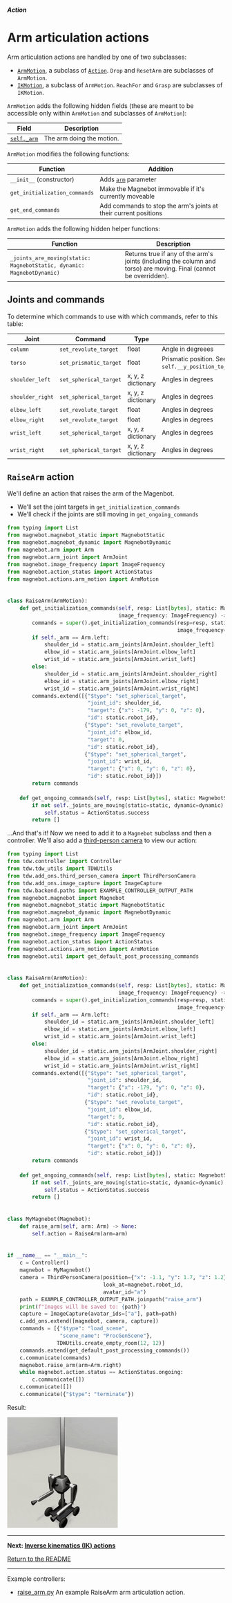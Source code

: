 ##### Action

# Arm articulation actions

Arm articulation actions are handled by one of two subclasses:

- [`ArmMotion`](../../api/actions/arm_motion.md), a subclass of [`Action`](../../api/actions/action.md). `Drop` and `ResetArm` are subclasses of `ArmMotion`.
- [`IKMotion`](../../api/actions/ik_motion.md), a subclass of `ArmMotion`. `ReachFor` and `Grasp` are subclasses of `IKMotion`.

`ArmMotion` adds the following hidden fields (these are meant to be accessible only within `ArmMotion` and subclasses of `ArmMotion`):

| Field                           | Description               |
| ------------------------------- | ------------------------- |
| [`self._arm`](../../api/arm.md) | The arm doing the motion. |

`ArmMotion` modifies the following functions:

| Function                      | Addition                                                     |
| ----------------------------- | ------------------------------------------------------------ |
| `__init__` (constructor)      | Adds [`arm`](../../api/arm.md) parameter                     |
| `get_initialization_commands` | Make the Magnebot immovable if it's currently moveable       |
| `get_end_commands`            | Add commands to stop the arm's joints at their current positions |

`ArmMotion` adds the following hidden helper functions:

| Function                                                     | Description                                                  |
| ------------------------------------------------------------ | ------------------------------------------------------------ |
| `_joints_are_moving(static: MagnebotStatic, dynamic: MagnebotDynamic)` | Returns true if any of the arm's joints (including the column and torso) are moving. Final (cannot be overridden). |

## Joints and commands

To determine which commands to use with which commands, refer to this table:

| Joint            | Command                | Type               | Units                                                        |
| ---------------- | ---------------------- | ------------------ | ------------------------------------------------------------ |
| `column`         | `set_revolute_target`  | float              | Angle in degreees                                            |
| `torso`          | `set_prismatic_target` | float              | Prismatic position. See: `self.__y_position_to_torso_position(y_position)` |
| `shoulder_left`  | `set_spherical_target` | x, y, z dictionary | Angles in degrees                                            |
| `shoulder_right` | `set_spherical_target` | x, y, z dictionary | Angles in degrees                                            |
| `elbow_left`     | `set_revolute_target`  | float              | Angles in degrees                                            |
| `elbow_right`    | `set_revolute_target`  | float              | Angles in degrees                                            |
| `wrist_left`     | `set_spherical_target` | x, y, z dictionary | Angles in degrees                                            |
| `wrist_right`    | `set_spherical_target` | x, y, z dictionary | Angles in degrees                                            |

## `RaiseArm` action

We'll define an action that raises the arm of the Magenbot.

- We'll set the joint targets in `get_initialization_commands`
- We'll check if the joints are still moving in `get_ongoing_commands`

```python
from typing import List
from magnebot.magnebot_static import MagnebotStatic
from magnebot.magnebot_dynamic import MagnebotDynamic
from magnebot.arm import Arm
from magnebot.arm_joint import ArmJoint
from magnebot.image_frequency import ImageFrequency
from magnebot.action_status import ActionStatus
from magnebot.actions.arm_motion import ArmMotion


class RaiseArm(ArmMotion):
    def get_initialization_commands(self, resp: List[bytes], static: MagnebotStatic, dynamic: MagnebotDynamic,
                                    image_frequency: ImageFrequency) -> List[dict]:
        commands = super().get_initialization_commands(resp=resp, static=static, dynamic=dynamic,
                                                       image_frequency=image_frequency)
        if self._arm == Arm.left:
            shoulder_id = static.arm_joints[ArmJoint.shoulder_left]
            elbow_id = static.arm_joints[ArmJoint.elbow_left]
            wrist_id = static.arm_joints[ArmJoint.wrist_left]
        else:
            shoulder_id = static.arm_joints[ArmJoint.shoulder_right]
            elbow_id = static.arm_joints[ArmJoint.elbow_right]
            wrist_id = static.arm_joints[ArmJoint.wrist_right]
        commands.extend([{"$type": "set_spherical_target",
                          "joint_id": shoulder_id,
                          "target": {"x": -179, "y": 0, "z": 0},
                          "id": static.robot_id},
                         {"$type": "set_revolute_target",
                          "joint_id": elbow_id,
                          "target": 0,
                          "id": static.robot_id},
                         {"$type": "set_spherical_target",
                          "joint_id": wrist_id,
                          "target": {"x": 0, "y": 0, "z": 0},
                          "id": static.robot_id}])
        return commands

    def get_ongoing_commands(self, resp: List[bytes], static: MagnebotStatic, dynamic: MagnebotDynamic) -> List[dict]:
        if not self._joints_are_moving(static=static, dynamic=dynamic):
            self.status = ActionStatus.success
        return []
```

...And that's it! Now we need to add it to a `Magnebot` subclass and then a controller. We'll also add a [third-person camera](../magnebot/third_person_camera.md) to view our action:

```python
from typing import List
from tdw.controller import Controller
from tdw.tdw_utils import TDWUtils
from tdw.add_ons.third_person_camera import ThirdPersonCamera
from tdw.add_ons.image_capture import ImageCapture
from tdw.backend.paths import EXAMPLE_CONTROLLER_OUTPUT_PATH
from magnebot.magnebot import Magnebot
from magnebot.magnebot_static import MagnebotStatic
from magnebot.magnebot_dynamic import MagnebotDynamic
from magnebot.arm import Arm
from magnebot.arm_joint import ArmJoint
from magnebot.image_frequency import ImageFrequency
from magnebot.action_status import ActionStatus
from magnebot.actions.arm_motion import ArmMotion
from magnebot.util import get_default_post_processing_commands


class RaiseArm(ArmMotion):
    def get_initialization_commands(self, resp: List[bytes], static: MagnebotStatic, dynamic: MagnebotDynamic,
                                    image_frequency: ImageFrequency) -> List[dict]:
        commands = super().get_initialization_commands(resp=resp, static=static, dynamic=dynamic,
                                                       image_frequency=image_frequency)
        if self._arm == Arm.left:
            shoulder_id = static.arm_joints[ArmJoint.shoulder_left]
            elbow_id = static.arm_joints[ArmJoint.elbow_left]
            wrist_id = static.arm_joints[ArmJoint.wrist_left]
        else:
            shoulder_id = static.arm_joints[ArmJoint.shoulder_right]
            elbow_id = static.arm_joints[ArmJoint.elbow_right]
            wrist_id = static.arm_joints[ArmJoint.wrist_right]
        commands.extend([{"$type": "set_spherical_target",
                          "joint_id": shoulder_id,
                          "target": {"x": -179, "y": 0, "z": 0},
                          "id": static.robot_id},
                         {"$type": "set_revolute_target",
                          "joint_id": elbow_id,
                          "target": 0,
                          "id": static.robot_id},
                         {"$type": "set_spherical_target",
                          "joint_id": wrist_id,
                          "target": {"x": 0, "y": 0, "z": 0},
                          "id": static.robot_id}])
        return commands

    def get_ongoing_commands(self, resp: List[bytes], static: MagnebotStatic, dynamic: MagnebotDynamic) -> List[dict]:
        if not self._joints_are_moving(static=static, dynamic=dynamic):
            self.status = ActionStatus.success
        return []


class MyMagnebot(Magnebot):
    def raise_arm(self, arm: Arm) -> None:
        self.action = RaiseArm(arm=arm)


if __name__ == "__main__":
    c = Controller()
    magnebot = MyMagnebot()
    camera = ThirdPersonCamera(position={"x": -1.1, "y": 1.7, "z": 1.2},
                               look_at=magnebot.robot_id,
                               avatar_id="a")
    path = EXAMPLE_CONTROLLER_OUTPUT_PATH.joinpath("raise_arm")
    print(f"Images will be saved to: {path}")
    capture = ImageCapture(avatar_ids=["a"], path=path)
    c.add_ons.extend([magnebot, camera, capture])
    commands = [{"$type": "load_scene",
                 "scene_name": "ProcGenScene"},
                TDWUtils.create_empty_room(12, 12)]
    commands.extend(get_default_post_processing_commands())
    c.communicate(commands)
    magnebot.raise_arm(arm=Arm.right)
    while magnebot.action.status == ActionStatus.ongoing:
        c.communicate([])
    c.communicate([])
    c.communicate({"$type": "terminate"})
```

Result:

![](../images/raise_arm.gif)


***

**Next: [Inverse kinematics (IK) actions](ik.md)**

[Return to the README](../../../README.md)

***

Example controllers:

- [raise_arm.py](https://github.com/alters-mit/magnebot/blob/main/controllers/examples/actions/raise_arm.py) An example RaiseArm arm articulation action.

